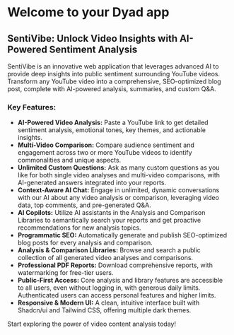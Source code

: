 # Welcome to your Dyad app

## SentiVibe: Unlock Video Insights with AI-Powered Sentiment Analysis

SentiVibe is an innovative web application that leverages advanced AI to provide deep insights into public sentiment surrounding YouTube videos. Transform any YouTube video into a comprehensive, SEO-optimized blog post, complete with AI-powered analysis, summaries, and custom Q&A.

### Key Features:

*   **AI-Powered Video Analysis:** Paste a YouTube link to get detailed sentiment analysis, emotional tones, key themes, and actionable insights.
*   **Multi-Video Comparison:** Compare audience sentiment and engagement across two or more YouTube videos to identify commonalities and unique aspects.
*   **Unlimited Custom Questions:** Ask as many custom questions as you like for both single video analyses and multi-video comparisons, with AI-generated answers integrated into your reports.
*   **Context-Aware AI Chat:** Engage in unlimited, dynamic conversations with our AI about any video analysis or comparison, leveraging video data, top comments, and pre-generated Q&A.
*   **AI Copilots:** Utilize AI assistants in the Analysis and Comparison Libraries to semantically search your reports and get proactive recommendations for new analysis topics.
*   **Programmatic SEO:** Automatically generate and publish SEO-optimized blog posts for every analysis and comparison.
*   **Analysis & Comparison Libraries:** Browse and search a public collection of all generated video analyses and comparisons.
*   **Professional PDF Reports:** Download comprehensive reports, with watermarking for free-tier users.
*   **Public-First Access:** Core analysis and library features are accessible to all users, even without logging in, with generous daily limits. Authenticated users can access personal features and higher limits.
*   **Responsive & Modern UI:** A clean, intuitive interface built with Shadcn/ui and Tailwind CSS, offering multiple dark themes.

Start exploring the power of video content analysis today!